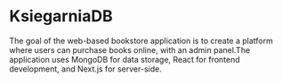 # KsiegarniaDB
The goal of the web-based bookstore application is to create a platform where users can purchase books online, with an admin panel.The application uses MongoDB for data storage, React for frontend development, and Next.js for server-side.
